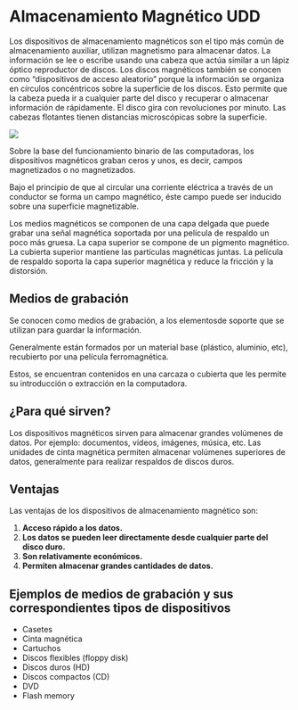 # Almacenamiento Magnético UDD

Los dispositivos de almacenamiento magnéticos son el tipo más común de almacenamiento auxiliar, utilizan magnetismo para almacenar datos. La información se lee o escribe usando una cabeza que actúa similar a un lápiz óptico reproductor de discos. Los discos magnéticos también se conocen como “dispositivos de acceso aleatorio” porque la información se organiza en círculos concéntricos sobre la superficie de los discos. Esto permite que la cabeza pueda ir a cualquier parte del disco y recuperar o almacenar información de rápidamente. El disco gira con revoluciones por minuto. Las cabezas flotantes tienen distancias microscópicas sobre la superficie.

![](https://1.bp.blogspot.com/-fqst-e8XyGQ/V616i0_TloI/AAAAAAAAAzA/_g7CgBXnwl4exQC2X2Pi8pWwuJnykeIGwCLcB/w1200-h630-p-k-no-nu/Fundamentos%2Bde%2Balmacenamiento%2Bde%2Bla%2Binformacion_1.PNG)

Sobre la base del funcionamiento binario de las computadoras, los dispositivos magnéticos graban ceros y unos, es decir, campos magnetizados o no magnetizados.

Bajo el principio de que al circular una corriente eléctrica a través de un conductor se forma un campo magnético, éste campo puede ser inducido sobre una superficie magnetizable.

Los medios magnéticos se componen de una capa delgada que puede grabar una señal magnética soportada por una película de respaldo un poco más gruesa. La capa superior se compone de un pigmento magnético. La cubierta superior mantiene las partículas magnéticas juntas. La película de respaldo soporta la capa superior magnética y reduce la fricción y la distorsión.


## Medios de grabación

Se conocen como medios de grabación, a los elementosde soporte que se utilizan para guardar la información.

Generalmente están formados por un material base (plástico, aluminio, etc), recubierto por una película ferromagnética.

Estos, se encuentran contenidos en una carcaza o cubierta que les permite su introducción o extracción en la computadora.

## ¿Para qué sirven?

Los dispositivos magnéticos sirven para almacenar grandes volúmenes de datos. Por ejemplo: documentos, vídeos, imágenes, música, etc. Las unidades de cinta magnética permiten almacenar volúmenes superiores de datos, generalmente para realizar respaldos de discos duros.

## Ventajas

Las ventajas de los dispositivos de almacenamiento magnético son:

1. **Acceso rápido a los datos.**
2. **Los datos se pueden leer directamente desde cualquier parte del disco duro.**
3. **Son relativamente económicos.**
4. **Permiten almacenar grandes cantidades de datos.**

## Ejemplos de medios de grabación y sus correspondientes tipos de dispositivos

- Casetes
- Cinta magnética
- Cartuchos
- Discos flexibles (floppy disk)
- Discos duros (HD)
- Discos compactos (CD)
- DVD
- Flash memory
